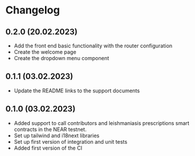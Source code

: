 # Changelog

## 0.2.0 (20.02.2023)

- Add the front end basic functionality with the router configuration
- Create the welcome page
- Create the dropdown menu component

## 0.1.1 (03.02.2023)

- Update the README links to the support documents

## 0.1.0 (03.02.2023)

- Added support to call contributors and leishmaniasis prescriptions smart contracts in the NEAR testnet.
- Set up tailwind and i18next libraries
- Set up first version of integration and unit tests
- Added first version of the CI
